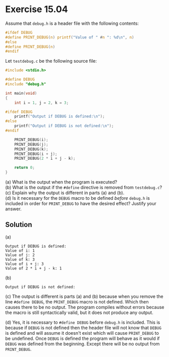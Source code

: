 # Exercise 15.04

Assume that `debug.h` is a header file with the following contents:

```c
#ifdef DEBUG
#define PRINT_DEBUG(n) printf("Value of " #n ": %d\n", n)
#else
#define PRINT_DEBUG(n)
#endif
```

Let `testdebug.c` be the following source file:

```c
#include <stdio.h>

#define DEBUG
#include "debug.h"

int main(void)
{
    int i = 1, j = 2, k = 3;

#ifdef DEBUG
    printf("Output if DEBUG is defined:\n");
#else
    printf("Output if DEBUG is not defined:\n");
#endif

    PRINT_DEBUG(i);
    PRINT_DEBUG(j);
    PRINT_DEBUG(k);
    PRINT_DEBUG(i + j);
    PRINT_DEBUG(2 * i + j - k);

    return 0;
}
```

(a) What is the output when the program is executed?  
(b) What is the output if the `#define` directive is removed from `testdebug.c`?  
(c) Explain why the output is different in parts (a) and (b).  
(d) Is it necessary for the `DEBUG` macro to be defined *before* `debug.h` is
included in order for `PRINT_DEBUG` to have the desired effect? Justify your answer.

## Solution

(a)

```text
Output if DEBUG is defined:
Value of i: 1
Value of j: 2
Value of k: 3
Value of i + j: 3
Value of 2 * i + j - k: 1
```

(b)

```text
Output if DEBUG is not defined:
```

(c) The output is different is parts (a) and (b) because when you remove the
line `#define DEBUG`, the `PRINT_DEBUG` macro is not defined. Which then causes
there to be no output. The program compiles without errors because the macro is
still syntactically valid, but it does not produce any output.

(d) Yes, it is necessary to `#define DEBUG` before `debug.h` is included. This
is because if `DEBUG` is not defined then the header file will not know that
`DEBUG` is defined and will assume it doesn't exist which will cause
`PRINT_DEBUG` to be undefined. Once `DEBUG` is defined the program will behave
as it would if `DEBUG` was defined from the beginning. Except there will be no
output from `PRINT_DEBUG`.
